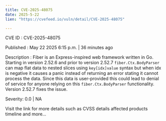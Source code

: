 ```yaml
---
title: CVE-2025-48075
date: 2025-5-22
lien: "https://cvefeed.io/vuln/detail/CVE-2025-48075"

---
```


CVE ID : CVE-2025-48075

Published :  May 22
2025
6:15 p.m. | 36 minutes ago

Description : Fiber is an Express-inspired web framework written in Go. Starting in version 2.52.6 and prior to version 2.52.7
`fiber.Ctx.BodyParser` can map flat data to nested slices using `key[idx]value` syntax
but when idx is negative
it causes a panic instead of returning an error stating it cannot process the data. Since this data is user-provided
this could lead to denial of service for anyone relying on this `fiber.Ctx.BodyParser`  functionality. Version 2.52.7 fixes the issue.

Severity: 0.0 | NA

Visit the link for more details
such as CVSS details
affected products
timeline
and more...
